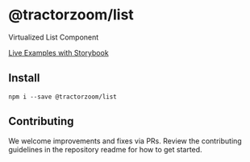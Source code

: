 # @tractorzoom/list

Virtualized List Component

[Live Examples with Storybook](https://tractorzoom.github.io/component-library/?path=/story/list)

## Install

```
npm i --save @tractorzoom/list
```

## Contributing

We welcome improvements and fixes via PRs. Review the contributing guidelines in the repository readme for how to get started.
